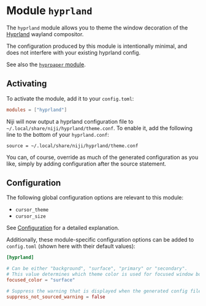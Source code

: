 # Module `hyprland`

The `hyprland` module allows you to theme the window decoration of the
[Hyprland](https://github.com/hyprwm/Hyprland) wayland compositor.

The configuration produced by this module is intentionally minimal, and does not interfere
with your existing hyprland config.

See also the [`hyprpaper` module](./hyprpaper.md).

## Activating

To activate the module, add it to your `config.toml`:

```toml
modules = ["hyprland"]
```

Niji will now output a hyprland configuration file to `~/.local/share/niji/hyprland/theme.conf`.
To enable it, add the following line to the bottom of your `hyprland.conf`:

```
source = ~/.local/share/niji/hyprland/theme.conf
```

You can, of course, override as much of the generated configuration as you like, simply
by adding configuration after the source statement.

## Configuration

The following global configuration options are relevant to this module:

- `cursor_theme`
- `cursor_size`

See [Configuration](../configuration.md#global-options) for a detailed explanation.

Additionally, these module-specific configuration options can be added to `config.toml` (shown
here with their default values):

```toml
[hyprland]

# Can be either "background", "surface", "primary" or "secondary".
# This value determines which theme color is used for focused window borders.
focused_color = "surface"

# Suppress the warning that is displayed when the generated config file hasn't been sourced
suppress_not_sourced_warning = false
```
